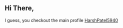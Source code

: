 ## Hi There, 

I guess, you checkout the main profile [HarshPatel5940](https://github.com/harshpatel5940)
